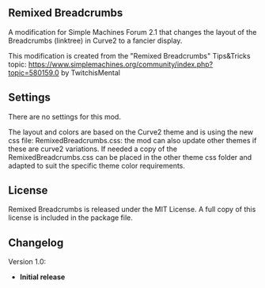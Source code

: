 ## Remixed Breadcrumbs

A modification for Simple Machines Forum 2.1 that changes the layout of the Breadcrumbs (linktree) in Curve2 to a fancier display.

This modification is created from the "Remixed Breadcrumbs" Tips&Tricks topic: https://www.simplemachines.org/community/index.php?topic=580159.0 by TwitchisMental

## Settings

There are no settings for this mod. 

The layout and colors are based on the Curve2 theme and is using the new css file: RemixedBreadcrumbs.css: the mod can also update other themes if these are curve2 variations. If needed a copy of the RemixedBreadcrumbs.css can be placed in the other theme css folder and adapted to suit the specific theme color requirements.

## License

Remixed Breadcrumbs is released under the MIT License. A full copy of this license is included in the package file.


## Changelog

Version 1.0:
- **Initial release**

